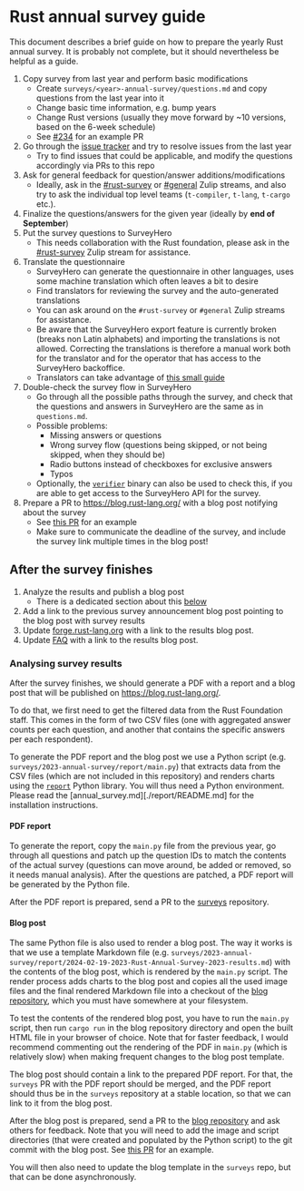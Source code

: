 # Rust annual survey guide
This document describes a brief guide on how to prepare the yearly Rust annual survey. It is probably not complete, but
it should nevertheless be helpful as a guide.

1. Copy survey from last year and perform basic modifications
   - Create `surveys/<year>-annual-survey/questions.md` and copy questions from the last year into it
   - Change basic time information, e.g. bump years
   - Change Rust versions (usually they move forward by ~10 versions, based on the 6-week schedule)
   - See [#234](https://github.com/rust-lang/surveys/pull/234) for an example PR
2. Go through the [issue tracker](https://github.com/rust-lang/surveys/issues) and try to resolve issues from the last year
   - Try to find issues that could be applicable, and modify the questions accordingly via PRs to this repo
3. Ask for general feedback for question/answer additions/modifications
   - Ideally, ask in the [#rust-survey](https://rust-lang.zulipchat.com/#narrow/stream/402479-t-community.2Frust-survey) or
   [#general](https://rust-lang.zulipchat.com/#narrow/stream/122651-general) Zulip streams, and also try to ask the individual
   top level teams (`t-compiler`, `t-lang`, `t-cargo` etc.).
4. Finalize the questions/answers for the given year (ideally by **end of September**)
5. Put the survey questions to SurveyHero
   - This needs collaboration with the Rust foundation, please ask in the [#rust-survey](https://rust-lang.zulipchat.com/#narrow/stream/402479-t-community.2Frust-survey)
   Zulip stream for assistance.
6. Translate the questionnaire
   - SurveyHero can generate the questionnaire in other languages, uses some machine translation which often leaves a bit to desire
   - Find translators for reviewing the survey and the auto-generated translations
   - You can ask around on the `#rust-survey` or `#general` Zulip streams for assistance.
   - Be aware that the SurveyHero export feature is currently broken (breaks non Latin alphabets) and importing the translations is not allowed. Correcting the translations is therefore a manual work both for the translator and for the operator that has access to the SurveyHero backoffice.
   - Translators can take advantage of [this small guide](https://rust-lang.zulipchat.com/#narrow/stream/402479-t-community.2Frust-survey/topic/Translation.20guide/near/406836813)
7. Double-check the survey flow in SurveyHero
   - Go through all the possible paths through the survey, and check that the questions and answers in SurveyHero are
   the same as in `questions.md`.
   - Possible problems:
     - Missing answers or questions
     - Wrong survey flow (questions being skipped, or not being skipped, when they should be)
     - Radio buttons instead of checkboxes for exclusive answers
     - Typos
   - Optionally, the [`verifier`](verifier) binary can also be used to check this, if you are able to get access to the
   SurveyHero API for the survey.
8. Prepare a PR to https://blog.rust-lang.org/ with a blog post notifying about the survey
   - See [this PR](https://github.com/rust-lang/blog.rust-lang.org/pull/1178) for an example
   - Make sure to communicate the deadline of the survey, and include the survey link multiple times in the blog post!

## After the survey finishes
1. Analyze the results and publish a blog post
   - There is a dedicated section about this [below](#analysing-survey-results)
2. Add a link to the previous survey announcement blog post pointing to the blog post with survey results
3. Update [forge.rust-lang.org](https://forge.rust-lang.org/community/survey-faq.html?highlight=survey#where-can-i-see-the-previous-survey-reports) with a link to the results blog post.
4. Update [FAQ](documents/Community-Survey-FAQ.md) with a link to the results blog post.

### Analysing survey results
After the survey finishes, we should generate a PDF with a report and a blog post that will be published on https://blog.rust-lang.org/.

To do that, we first need to get the filtered data from the Rust Foundation staff. This comes in the form of two CSV files (one with aggregated answer counts per each question, and another that contains the specific answers per each respondent).

To generate the PDF report and the blog post we use a Python script (e.g. `surveys/2023-annual-survey/report/main.py`) that extracts data from the CSV files (which are not included in this repository) and renders charts using the [`report`](report) Python library. You will thus need a Python environment. Please read the [annual_survey.md][./report/README.md] for the installation instructions.

#### PDF report
To generate the report, copy the `main.py` file from the previous year, go through all questions and patch up the question IDs to match the contents of the actual survey (questions can move around, be added or removed, so it needs manual analysis). After the questions are patched, a PDF report will be generated by the Python file.

After the PDF report is prepared, send a PR to the [surveys](https://github.com/rust-lang/surveys) repository.

#### Blog post
The same Python file is also used to render a blog post. The way it works is that we use a template Markdown file (e.g. `surveys/2023-annual-survey/report/2024-02-19-2023-Rust-Annual-Survey-2023-results.md`) with the contents of the blog post, which is rendered by the `main.py` script. The render process adds charts to the blog post and copies all the used image files and the final rendered Markdown file into a checkout of the [blog repository][blog repository], which you must have somewhere at your filesystem.

To test the contents of the rendered blog post, you have to run the `main.py` script, then run `cargo run` in the blog repository directory and open the built HTML file in your browser of choice. Note that for faster feedback, I would recommend commenting out the rendering of the PDF in `main.py` (which is relatively slow) when making frequent changes to the blog post template.

The blog post should contain a link to the prepared PDF report. For that, the `surveys` PR with the PDF report should be merged, and the PDF report should thus be in the `surveys` repository at a stable location, so that we can link to it from the blog post.

After the blog post is prepared, send a PR to the [blog repository][blog repository] and ask others for feedback. Note that you will need to add the image and script directories (that were created and populated by the Python script) to the git commit with the blog post. See [this PR](https://github.com/rust-lang/blog.rust-lang.org/pull/1455) for an example.

You will then also need to update the blog template in the `surveys` repo, but that can be done asynchronously.

[blog repository]: https://github.com/rust-lang/blog.rust-lang.org
